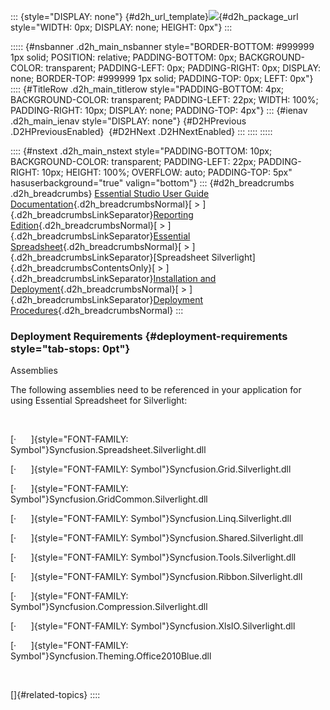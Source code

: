 ::: {style="DISPLAY: none"}
[](ms-xhelp:///?Id=d2h_url_template){#d2h_url_template}![](!package_url!){#d2h_package_url style="WIDTH: 0px; DISPLAY: none; HEIGHT: 0px"}
:::

::::: {#nsbanner .d2h_main_nsbanner style="BORDER-BOTTOM: #999999 1px solid; POSITION: relative; PADDING-BOTTOM: 0px; BACKGROUND-COLOR: transparent; PADDING-LEFT: 0px; PADDING-RIGHT: 0px; DISPLAY: none; BORDER-TOP: #999999 1px solid; PADDING-TOP: 0px; LEFT: 0px"}
:::: {#TitleRow .d2h_main_titlerow style="PADDING-BOTTOM: 4px; BACKGROUND-COLOR: transparent; PADDING-LEFT: 22px; WIDTH: 100%; PADDING-RIGHT: 10px; DISPLAY: none; PADDING-TOP: 4px"}
::: {#ienav .d2h_main_ienav style="DISPLAY: none"}
[](ms-xhelp:///?Id=04f3a02a-2c36-453a-9348-f70c1f18e7c1){#D2HPrevious .D2HPreviousEnabled}  [](ms-xhelp:///?Id=8c95d7a2-1c0b-49a5-9e75-04b7ba56a257){#D2HNext .D2HNextEnabled}
:::
::::
:::::

:::: {#nstext .d2h_main_nstext style="PADDING-BOTTOM: 10px; BACKGROUND-COLOR: transparent; PADDING-LEFT: 22px; PADDING-RIGHT: 10px; HEIGHT: 100%; OVERFLOW: auto; PADDING-TOP: 5px" hasuserbackground="true" valign="bottom"}
::: {#d2h_breadcrumbs .d2h_breadcrumbs}
[Essential Studio User Guide Documentation](ms-xhelp:///?Id=12457748-09e3-4d74-a240-8e049cedf030){.d2h_breadcrumbsNormal}[ \> ]{.d2h_breadcrumbsLinkSeparator}[Reporting Edition](ms-xhelp:///?Id=027aa5b6-6676-4f93-ad23-c20e8c45792e){.d2h_breadcrumbsNormal}[ \> ]{.d2h_breadcrumbsLinkSeparator}[Essential Spreadsheet](ms-xhelp:///?Id=25812fa4-b4ea-4485-bbfb-30849a783142){.d2h_breadcrumbsNormal}[ \> ]{.d2h_breadcrumbsLinkSeparator}[Spreadsheet Silverlight]{.d2h_breadcrumbsContentsOnly}[ \> ]{.d2h_breadcrumbsLinkSeparator}[Installation and Deployment](ms-xhelp:///?Id=352416cf-2b98-45d2-bde8-e9da447c0455){.d2h_breadcrumbsNormal}[ \> ]{.d2h_breadcrumbsLinkSeparator}[Deployment Procedures](ms-xhelp:///?Id=04f3a02a-2c36-453a-9348-f70c1f18e7c1){.d2h_breadcrumbsNormal}
:::

### Deployment Requirements {#deployment-requirements style="tab-stops: 0pt"}

Assemblies

The following assemblies need to be referenced in your application for using Essential Spreadsheet for Silverlight:

 

[·      ]{style="FONT-FAMILY: Symbol"}Syncfusion.Spreadsheet.Silverlight.dll

[·      ]{style="FONT-FAMILY: Symbol"}Syncfusion.Grid.Silverlight.dll

[·      ]{style="FONT-FAMILY: Symbol"}Syncfusion.GridCommon.Silverlight.dll

[·      ]{style="FONT-FAMILY: Symbol"}Syncfusion.Linq.Silverlight.dll

[·      ]{style="FONT-FAMILY: Symbol"}Syncfusion.Shared.Silverlight.dll

[·      ]{style="FONT-FAMILY: Symbol"}Syncfusion.Tools.Silverlight.dll

[·      ]{style="FONT-FAMILY: Symbol"}Syncfusion.Ribbon.Silverlight.dll

[·      ]{style="FONT-FAMILY: Symbol"}Syncfusion.Compression.Silverlight.dll

[·      ]{style="FONT-FAMILY: Symbol"}Syncfusion.XlsIO.Silverlight.dll

[·      ]{style="FONT-FAMILY: Symbol"}Syncfusion.Theming.Office2010Blue.dll

 

[]{#related-topics}
::::
